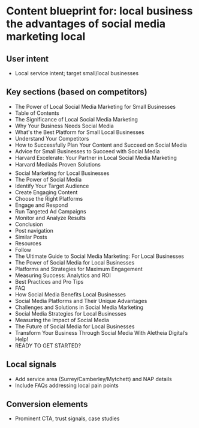 # Content blueprint for: local business the advantages of social media marketing local

## User intent
- Local service intent; target small/local businesses

## Key sections (based on competitors)
- The Power of Local Social Media Marketing for Small Businesses
- Table of Contents
- The Significance of Local Social Media Marketing
- Why Your Business Needs Social Media
- What's the Best Platform for Small Local Businesses
- Understand Your Competitors
- How to Successfully Plan Your Content and Succeed on Social Media
- Advice for Small Businesses to Succeed with Social Media
- Harvard Excelerate: Your Partner in Local Social Media Marketing
- Harvard Mediaâs Proven Solutions
- Social Marketing for Local Businesses
- The Power of Social Media
- Identify Your Target Audience
- Create Engaging Content
- Choose the Right Platforms
- Engage and Respond
- Run Targeted Ad Campaigns
- Monitor and Analyze Results
- Conclusion
- Post navigation
- Similar Posts
- Resources
- Follow
- The Ultimate Guide to Social Media Marketing: For Local Businesses
- The Power of Social Media for Local Businesses
- Platforms and Strategies for Maximum Engagement
- Measuring Success: Analytics and ROI
- Best Practices and Pro Tips
- FAQ
- How Social Media Benefits Local Businesses
- Social Media Platforms and Their Unique Advantages
- Challenges and Solutions in Social Media Marketing
- Social Media Strategies for Local Businesses
- Measuring the Impact of Social Media
- The Future of Social Media for Local Businesses
- Transform Your Business Through Social Media With Aletheia Digital’s Help!
- READY TO GET STARTED?

## Local signals
- Add service area (Surrey/Camberley/Mytchett) and NAP details
- Include FAQs addressing local pain points

## Conversion elements
- Prominent CTA, trust signals, case studies